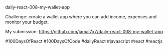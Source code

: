 daily-react-008-my-wallet-app

Challenge: create a wallet app where you can add income, expenses and monitor your budget.

My submission: https://github.com/jamal7x7/daily-react-008-my-wallet-app

#100DaysOfReact #100DaysOfCode #dailyReact #javascript #react #reactjs
